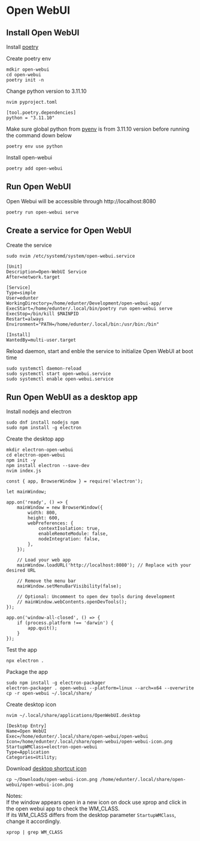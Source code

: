 # Open WebUI

## Install Open WebUI
Install [poetry](https://github.com/EDUnter/development-enviroment/blob/main/poetry/readme.md)

Create poetry env
```
mdkir open-webui
cd open-webui
poetry init -n
```

Change python version to 3.11.10
```
nvim pyproject.toml
```
```
[tool.poetry.dependencies]
python = "3.11.10"
```

Make sure global python from [pyenv](https://github.com/EDUnter/development-enviroment/blob/main/python/readme.md) is from 3.11.10 version before running the command down below
```
poetry env use python
```

Install open-webui
```
poetry add open-webui
```

## Run Open WebUI
Open Webui will be accessible through http://localhost:8080
```
poetry run open-webui serve
```

## Create a service for Open WebUI
Create the service
```
sudo nvim /etc/systemd/system/open-webui.service
```
```
[Unit]
Description=Open-WebUI Service
After=network.target

[Service]
Type=simple
User=edunter
WorkingDirectory=/home/edunter/Development/open-webui-app/
ExecStart=/home/edunter/.local/bin/poetry run open-webui serve
ExecStop=/bin/kill $MAINPID
Restart=always
Environment="PATH=/home/edunter/.local/bin:/usr/bin:/bin"

[Install]
WantedBy=multi-user.target
```

Reload daemon, start and enble the service to initialize Open WebUI at boot time 
```
sudo systemctl daemon-reload
sudo systemctl start open-webui.service
sudo systemctl enable open-webui.service
```

## Run Open WebUI as a desktop app
Install nodejs and electron
```
sudo dnf install nodejs npm
sudo npm install -g electron
```

Create the desktop app
```
mkdir electron-open-webui
cd electron-open-webui
npm init -y
npm install electron --save-dev
nvim index.js
```
```
const { app, BrowserWindow } = require('electron');

let mainWindow;

app.on('ready', () => {
    mainWindow = new BrowserWindow({
        width: 800,
        height: 600,
        webPreferences: {
            contextIsolation: true,
            enableRemoteModule: false,
            nodeIntegration: false,
        },
    });

    // Load your web app
    mainWindow.loadURL('http://localhost:8080'); // Replace with your desired URL

    // Remove the menu bar
    mainWindow.setMenuBarVisibility(false);

    // Optional: Uncomment to open dev tools during development
    // mainWindow.webContents.openDevTools();
});

app.on('window-all-closed', () => {
    if (process.platform !== 'darwin') {
        app.quit();
    }
});
```

Test the app
```
npx electron .
```

Package the app
```
sudo npm install -g electron-packager
electron-packager . open-webui --platform=linux --arch=x64 --overwrite
cp -r open-webui ~/.local/share/
```

Create desktop icon
```
nvim ~/.local/share/applications/OpenWebUI.desktop
```
```
[Desktop Entry]
Name=Open WebUI
Exec=/home/edunter/.local/share/open-webui/open-webui
Icon=/home/edunter/.local/share/open-webui/open-webui-icon.png
StartupWMClass=electron-open-webui
Type=Application
Categories=Utility;
```

Download [desktop shortcut icon](https://github.com/EDUnter/development-enviroment/blob/main/open-webui/open-webui-icon.png)
```
cp ~/Downloads/open-webui-icon.png /home/edunter/.local/share/open-webui/open-webui-icon.png
```

Notes:  
If the window appears open in a new icon on dock use xprop and click in the open webui app to check the WM_CLASS.  
If its WM_CLASS differs from the desktop parameter `StartupWMClass`, change it accordingly.
```
xprop | grep WM_CLASS
```
